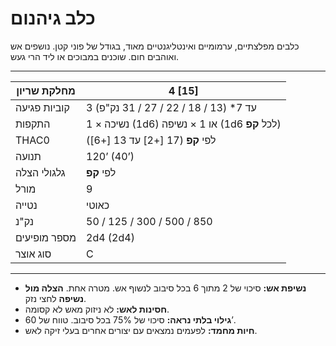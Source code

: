 # כלב גיהנום

כלבים מפלצתיים, ערמומיים ואינטליגנטיים מאוד, בגודל של פוני קטן. נושפים אש ואוהבים חום. שוכנים במבוכים או ליד הרי געש.

------

| מחלקת שריון     | 4 [15]                                        |
| ---------------- | --------------------------------------------- |
| קוביות פגיעה     | 3 עד 7* (13 / 18 / 22 / 27 / 31 נק"פ)         |
| התקפות           | 1 × נשיכה (1d6) או 1 × נשיפה (1d6 לכל **קפ**) |
| THAC0            | לפי **קפ** (17 [+2] עד 13 [+6])               |
| תנועה            | 120’ (40’)                                    |
| גלגולי הצלה      | לפי **קפ**                                     |
| מורל             | 9                                             |
| נטייה            | כאוטי                                        |
| נק"נ             | 50 / 125 / 300 / 500 / 850                    |
| מספר מופיעים     | 2d4 (2d4)                                     |
| סוג אוצר         | C                                             |

------

- **נשיפת אש:** סיכוי של 2 מתוך 6 בכל סיבוב לנשוף אש. מטרה אחת. **הצלה מול נשיפה** לחצי נזק.
- **חסינות לאש:** לא ניזוק מאש לא קסומה.
- **גילוי בלתי נראה:** סיכוי של 75% בכל סיבוב. טווח של 60’.
- **חיות מחמד:** לפעמים נמצאים עם יצורים אחרים בעלי זיקה לאש.
